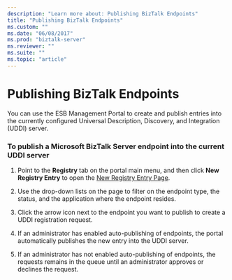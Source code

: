 ```yaml
---
description: "Learn more about: Publishing BizTalk Endpoints"
title: "Publishing BizTalk Endpoints"
ms.custom: ""
ms.date: "06/08/2017"
ms.prod: "biztalk-server"
ms.reviewer: ""
ms.suite: ""
ms.topic: "article"
---
```

# Publishing BizTalk Endpoints
You can use the ESB Management Portal to create and publish entries into the currently configured Universal Description, Discovery, and Integration (UDDI) server.  
  
### To publish a Microsoft BizTalk Server endpoint into the current UDDI server  
  
1.  Point to the **Registry** tab on the portal main menu, and then click **New Registry Entry** to open the [New Registry Entry Page](../esb-toolkit/new-registry-entry-page.md).  
  
2.  Use the drop-down lists on the page to filter on the endpoint type, the status, and the application where the endpoint resides.  
  
3.  Click the arrow icon next to the endpoint you want to publish to create a UDDI registration request.  
  
4.  If an administrator has enabled auto-publishing of endpoints, the portal automatically publishes the new entry into the UDDI server.  
  
5.  If an administrator has not enabled auto-publishing of endpoints, the requests remains in the queue until an administrator approves or declines the request.
